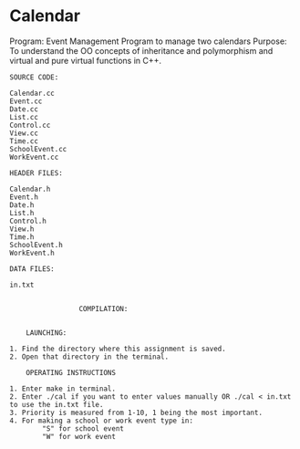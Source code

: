 # Calendar

Program: Event Management Program to manage two calendars
Purpose: To understand the OO concepts of inheritance and polymorphism and virtual and pure virtual functions in C++.

    SOURCE CODE:
~~~~~~~~~~~~~~~~~~~~~~
Calendar.cc
Event.cc
Date.cc
List.cc
Control.cc
View.cc
Time.cc
SchoolEvent.cc
WorkEvent.cc

~~~~~~~~~~~~~~~~~~~~~~

    HEADER FILES:
~~~~~~~~~~~~~~~~~~~~~~~
Calendar.h
Event.h
Date.h
List.h
Control.h
View.h
Time.h
SchoolEvent.h
WorkEvent.h

~~~~~~~~~~~~~~~~~~~~~~~~ 

    DATA FILES:
~~~~~~~~~~~~~~~~~~~~~~~~ 
in.txt
~~~~~~~~~~~~~~~~~~~~~~~~ 
~~~~~~~~~~~~~~~~~~~~~~~~ 

                 COMPILATION:


    LAUNCHING:

1. Find the directory where this assignment is saved.
2. Open that directory in the terminal.

    OPERATING INSTRUCTIONS

1. Enter make in terminal.
2. Enter ./cal if you want to enter values manually OR ./cal < in.txt to use the in.txt file.
3. Priority is measured from 1-10, 1 being the most important.
4. For making a school or work event type in:
        "S" for school event
        "W" for work event  
